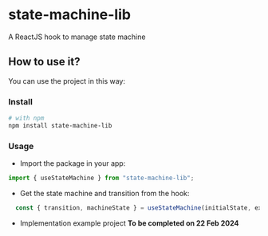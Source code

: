 # state-machine-lib

A ReactJS hook to manage state machine

## How to use it?

You can use the project in this way:

### Install
```bash
# with npm
npm install state-machine-lib
```

### Usage

- Import the package in your app:
```js
import { useStateMachine } from "state-machine-lib";
```

- Get the state machine and transition from the hook:
```js
  const { transition, machineState } = useStateMachine(initialState, example);
```

- Implementation example project
**To be completed on 22 Feb 2024**